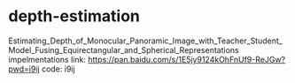 # depth-estimation 
Estimating_Depth_of_Monocular_Panoramic_Image_with_Teacher_Student_Model_Fusing_Equirectangular_and_Spherical_Representations impelmentations link: https://pan.baidu.com/s/1E5jy9124kOhFnUf9-ReJGw?pwd=i9ij code: i9ij 
